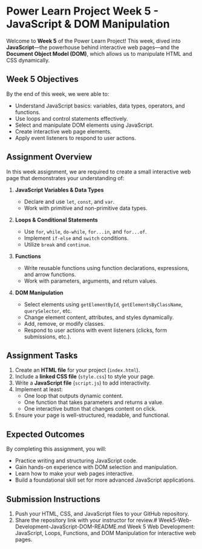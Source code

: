 # Power Learn Project Week 5 - JavaScript & DOM Manipulation

Welcome to **Week 5** of the Power Learn Project! This week, dived into **JavaScript**—the powerhouse behind interactive web pages—and the **Document Object Model (DOM)**, which allows us to manipulate HTML and CSS dynamically.

## Week 5 Objectives

By the end of this week, we were  able to:

- Understand JavaScript basics: variables, data types, operators, and functions.
- Use loops and control statements effectively.
- Select and manipulate DOM elements using JavaScript.
- Create interactive web page elements.
- Apply event listeners to respond to user actions.

## Assignment Overview

In this week assignment, we are required to create a small interactive web page that demonstrates your understanding of:

1. **JavaScript Variables & Data Types**  
   - Declare and use `let`, `const`, and `var`.
   - Work with primitive and non-primitive data types.

2. **Loops & Conditional Statements**  
   - Use `for`, `while`, `do-while`, `for...in`, and `for...of`.
   - Implement `if-else` and `switch` conditions.
   - Utilize `break` and `continue`.

3. **Functions**  
   - Write reusable functions using function declarations, expressions, and arrow functions.
   - Work with parameters, arguments, and return values.

4. **DOM Manipulation**  
   - Select elements using `getElementById`, `getElementsByClassName`, `querySelector`, etc.
   - Change element content, attributes, and styles dynamically.
   - Add, remove, or modify classes.
   - Respond to user actions with event listeners (clicks, form submissions, etc.).

## Assignment Tasks

1. Create an **HTML file** for your project (`index.html`).
2. Include a **linked CSS file** (`style.css`) to style your page.
3. Write a **JavaScript file** (`script.js`) to add interactivity.
4. Implement at least:
   - One loop that outputs dynamic content.
   - One function that takes parameters and returns a value.
   - One interactive button that changes content on click.
5. Ensure your page is well-structured, readable, and functional.

## Expected Outcomes

By completing this assignment, you will:

- Practice writing and structuring JavaScript code.
- Gain hands-on experience with DOM selection and manipulation.
- Learn how to make your web pages interactive.
- Build a foundational skill set for more advanced JavaScript applications.

## Submission Instructions

1. Push your HTML, CSS, and JavaScript files to your GitHub repository.
2. Share the repository link with your instructor for review.# Week5-Web-Development-JavaScript-DOM-README.md
Week 5 Web Development: JavaScript, Loops, Functions, and DOM Manipulation for interactive web pages.
